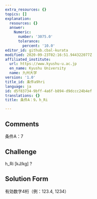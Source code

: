 ```yaml
---
extra_resources: {}
topics: []
explanation:
  resources: {}
  answer:
    Numeric:
      number: '3075.0'
      tolerance:
        percent: '10.0'
editor_id: github.cbal-kurata
modified: 2020-09-23T02:16:51.944322077Z
affiliated_institute:
  url: https://www.kyushu-u.ac.jp
  en_name: Kyushu University
  name: 九州大学
version: '1.0'
title_id: 条件a9hri
language: ja
id: d5f83734-9bff-4a6f-b894-d9dccc24b4ef
translations: {}
title: 条件A：9，h_Ri

---
```


## Comments
条件A：7

## Challenge
h_Ri [kJ/kg] ?

## Solution Form
有効数字4桁（例：123.4,  1234）




